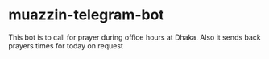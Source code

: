 # muazzin-telegram-bot
This bot is to call for prayer during office hours at Dhaka. Also it sends back prayers times for today on request
